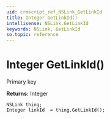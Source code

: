 ```yaml
---
uid: crmscript_ref_NSLink_GetLinkId
title: Integer GetLinkId()
intellisense: NSLink.GetLinkId
keywords: NSLink, GetLinkId
so.topic: reference
---
```


# Integer GetLinkId()

Primary key

**Returns:** Integer

```crmscript
NSLink thing;
Integer linkId  = thing.GetLinkId();
```

